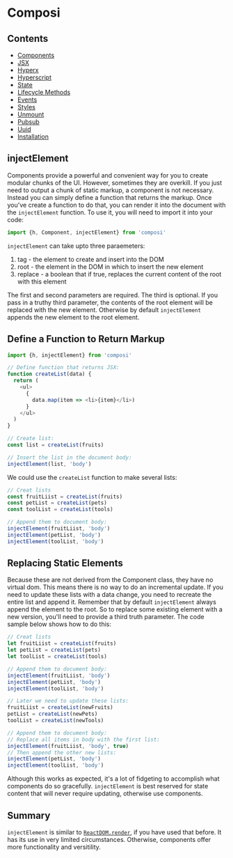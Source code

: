 Composi
=======

Contents
--------
- [Components](./components.md)
- [JSX](./jsx.md)
- [Hyperx](./hyperx.md)
- [Hyperscript](./hyperscript.md)
- [State](./state.md)
- [Lifecycle Methods](./lifecycle.md)
- [Events](./events.md)
- [Styles](./styles.md)
- [Unmount](./unmount.md)
- [Pubsub](./pubsub.md)
- [Uuid](./uuid.md)
- [Installation](../README.md)

injectElement
-------------

Components provide a powerful and convenient way for you to create modular chunks of the UI. However, sometimes they are overkill. If you just need to output a chunk of static markup, a component is not necessary. Instead you can simply define a function that returns the markup. Once you've create a function to do that, you can render it into the document with the `injectElement` function. To use it, you will need to import it into your code:

```javascript
import {h, Component, injectElement} from 'composi'

```

`injectElement` can take upto three paraemeters:

1. tag - the element to create and insert into the DOM
2. root - the element in the DOM in which to insert the new element
3. replace - a boolean that if true, replaces the current content of the root with this element

The first and second parameters are required. The third is optional. If you pass in a truthy third parameter, the contents of the root element will be replaced with the new element. Otherwise by default `injectElement` appends the new element to the root element.

Define a Function to Return Markup
----------------------------------

```javascript
import {h, injectElement} from 'composi'

// Define function that returns JSX:
function createList(data) {
  return (
    <ul>
      {
        data.map(item => <li>{item}</li>)
      }
    </ul>
  )
}

// Create list:
const list = createList(fruits)

// Insert the list in the document body:
injectElement(list, 'body')
```

We could use the `createList` function to make several lists:

```javascript
// Creat lists
const fruitLiist = createList(fruits)
const petList = createList(pets)
const toolList = createList(tools)

// Append them to document body:
injectElement(fruitLiist, 'body')
injectElement(petList, 'body')
injectElement(toolList, 'body')
```

Replacing Static Elements
------------------------
Because these are not derived from the Component class, they have no virtual dom. This means there is no way to do an incremental update. If you need to update these lists with a data change, you need to recreate the entire list and append it. Remember that by default `injectElement` always append the element to the root. So to replace some existing element with a new version, you'll need to provide a third truth parameter. The code sample below shows how to do this:

```javascript
// Creat lists
let fruitLiist = createList(fruits)
let petList = createList(pets)
let toolList = createList(tools)

// Append them to document body:
injectElement(fruitLiist, 'body')
injectElement(petList, 'body')
injectElement(toolList, 'body')

// Later we need to update these lists:
fruitLiist = createList(newFruits)
petList = createList(newPets)
toolList = createList(newTools)

// Append them to document body:
// Replace all items in body with the first list:
injectElement(fruitLiist, 'body', true)
// Then append the other new lists:
injectElement(petList, 'body')
injectElement(toolList, 'body')
```

Although this works as expected, it's a lot of fidgeting to accomplish what components do so gracefully. `injectElement` is best reserved for state content that will never require updating, otherwise use components.

Summary
-------

`injectElement` is similar to [`ReactDOM.render`](https://facebook.github.io/react/docs/react-dom.html#render), if you have used that before. It has its use in very limited circumstances. Otherwise, components offer more functionality and versitility.